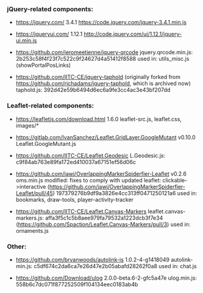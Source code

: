 ### jQuery-related components:

* https://jquery.com/
  3.4.1
  https://code.jquery.com/jquery-3.4.1.min.js

* https://jqueryui.com/
  1.12.1
  http://code.jquery.com/ui/1.12.1/jquery-ui.min.js

* https://github.com/jeromeetienne/jquery-qrcode
  jquery.qrcode.min.js: 2b253c58f4f23f7c522c9f24627d4a51412f8588
  used in: utils_misc.js (showPortalPosLinks)

* https://github.com/IITC-CE/jquery-taphold
  (originally forked from https://github.com/richadams/jquery-taphold, which is archived now)
  taphold.js: 392d42e59b6494d6ec6a9fe3cc4ac3e43bf207dd


### Leaflet-related components:

* https://leafletjs.com/download.html
  1.6.0
  leaflet-src.js, leaflet.css, images/*

* https://gitlab.com/IvanSanchez/Leaflet.GridLayer.GoogleMutant
  v0.10.0
  Leaflet.GoogleMutant.js

* https://github.com/IITC-CE/Leaflet.Geodesic
  L.Geodesic.js: c9f84ab763e89fa172ed410037a67151ef56d06c

* https://github.com/jawj/OverlappingMarkerSpiderfier-Leaflet
  v0.2.6
  oms.min.js
  modified: fixes to comply with updated leaflet: clickable->interactive (https://github.com/jawj/OverlappingMarkerSpiderfier-Leaflet/pull/45)
  197379276b9df9a3826e4cc313ff0471250121a6
  used in: bookmarks, draw-tools, player-activity-tracker

* https://github.com/IITC-CE/Leaflet.Canvas-Markers
  leaflet.canvas-markers.js: affa3f5c1c5b8aee979fa79532a1223dcb3f7e34
  (https://github.com/Spaction/Leaflet.Canvas-Markers/pull/3)
  used in: ornaments.js


### Other:

* https://github.com/bryanwoods/autolink-js
  1.0.2-4-g1418049
  autolink-min.js: c5df674c2da6ca7e26d47e2b05abafd28262f0a8
  used in: chat.js

* https://github.com/Download/ulog
  2.0.0-beta.6-2-gfc5a47e
  ulog.min.js: 558b6c7dc071f877252509f104134eec0183ab4b
